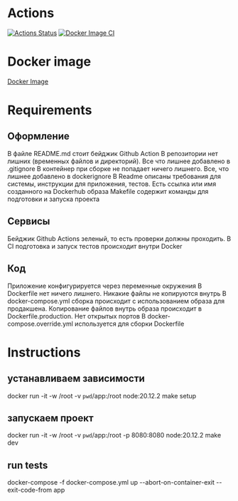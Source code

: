 # Actions
[![Actions Status](https://github.com/VGrishutin/devops-for-programmers-project-74/actions/workflows/hexlet-check.yml/badge.svg)](https://github.com/VGrishutin/devops-for-programmers-project-74/actions)
[![Docker Image CI](https://github.com/VGrishutin/devops-for-programmers-project-74/actions/workflows/build-push-docker-image.yml/badge.svg)](https://github.com/VGrishutin/devops-for-programmers-project-74/actions/workflows/build-push-docker-image.yml)

# Docker image
[Docker Image](https://hub.docker.com/r/vgrishutin/devops-for-programmers-project-74/tags)

# Requirements

## Оформление
В файле README.md стоит бейджик Github Action
В репозитории нет лишних (временных файлов и директорий). Все что лишнее добавлено в .gitignore
В контейнер при сборке не попадает ничего лишнего. Все, что лишнее добавлено в dockerignore
В Readme описаны требования для системы, инструкции для приложения, тестов. Есть ссылка или имя созданного на Dockerhub образа
Makefile содержит команды для подготовки и запуска проекта

## Сервисы
Бейджик Github Actions зеленый, то есть проверки должны проходить.
В CI подготовка и запуск тестов происходит внутри Docker

## Код
Приложение конфигурируется через переменные окружения
В Dockerfile нет ничего лишнего. Никакие файлы не копируются внутрь
В docker-compose.yml сборка происходит с использованием образа для продакшена. Копирование файлов внутрь образа происходит в Dockerfile.production. Нет открытых портов
В docker-compose.override.yml используется для сборки Dockerfile

# Instructions

## устанавливаем зависимости
docker run -it -w /root -v `pwd`/app:/root node:20.12.2 make setup
## запускаем проект
docker run -it -w /root -v `pwd`/app:/root -p 8080:8080 node:20.12.2 make dev

## run tests
docker-compose -f docker-compose.yml up --abort-on-container-exit --exit-code-from app

